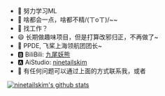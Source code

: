 - 🌱 努力学习ML
- 💬 啥都会一点，啥都不精/(ㄒoㄒ)/~~
- 🤔 找工作？
- 😄 长期做趣味项目，但是打算改邪归正，不再做了~
- 👯 PPDE, 飞桨上海领航团团长~   
- 🅱️ BiliBili: [九尾妖熊](https://space.bilibili.com/2054826)   
- 🅰️ AiStudio: [ninetailskim](https://aistudio.baidu.com/aistudio/personalcenter/thirdview/311006)
- 📨 有任何问题可以通过上面的方式联系我，或者
 
[![ninetailskim's github stats](https://github-readme-stats.vercel.app/api?username=ninetailskim)](https://github.com/ninetailskim/github-readme-stats)


<!--
**ninetailskim/ninetailskim** is a ✨ _special_ ✨ repository because its `README.md` (this file) appears on your GitHub profile.

Here are some ideas to get you started:

- 🔭 I’m currently working on ...
- 🌱 I’m currently learning ...
- 👯 I’m looking to collaborate on ...
- 🤔 I’m looking for help with ...
- 💬 Ask me about ...
- 📫 How to reach me: ...
- 😄 Pronouns: ...
- ⚡ Fun fact: ...
-->
